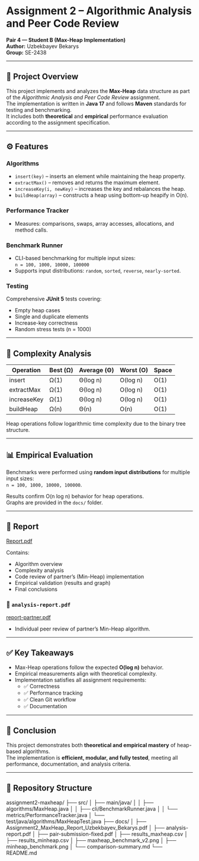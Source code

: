 # Assignment 2 – Algorithmic Analysis and Peer Code Review  
**Pair 4 — Student B (Max-Heap Implementation)**  
**Author:** Uzbekbayev Bekarys  
**Group:** SE-2438  

---

## 📘 Project Overview
This project implements and analyzes the **Max-Heap** data structure as part of the *Algorithmic Analysis and Peer Code Review* assignment.  
The implementation is written in **Java 17** and follows **Maven** standards for testing and benchmarking.  
It includes both **theoretical** and **empirical** performance evaluation according to the assignment specification.

---

## ⚙️ Features

### **Algorithms**
- `insert(key)` – inserts an element while maintaining the heap property.  
- `extractMax()` – removes and returns the maximum element.  
- `increaseKey(i, newKey)` – increases the key and rebalances the heap.  
- `buildHeap(array)` – constructs a heap using bottom-up heapify in O(n).

### **Performance Tracker**
- Measures: comparisons, swaps, array accesses, allocations, and method calls.

### **Benchmark Runner**
- CLI-based benchmarking for multiple input sizes:  
  `n = 100, 1000, 10000, 100000`  
- Supports input distributions: `random`, `sorted`, `reverse`, `nearly-sorted`.

### **Testing**
Comprehensive **JUnit 5** tests covering:
- Empty heap cases  
- Single and duplicate elements  
- Increase-key correctness  
- Random stress tests (n = 1000)

---

## 🧮 Complexity Analysis

| Operation | Best (Ω) | Average (Θ) | Worst (O) | Space |
|------------|-----------|--------------|------------|--------|
| insert | Ω(1) | Θ(log n) | O(log n) | O(1) |
| extractMax | Ω(1) | Θ(log n) | O(log n) | O(1) |
| increaseKey | Ω(1) | Θ(log n) | O(log n) | O(1) |
| buildHeap | Ω(n) | Θ(n) | O(n) | O(1) |

Heap operations follow logarithmic time complexity due to the binary tree structure.

---

## 📊 Empirical Evaluation
Benchmarks were performed using **random input distributions** for multiple input sizes:  
`n = 100, 1000, 10000, 100000`.

Results confirm O(n log n) behavior for heap operations.  
Graphs are provided in the `docs/` folder.

---

## 🧾 Report
[Report.pdf](https://github.com/user-attachments/files/22710796/AnalysisReport.pdf)

Contains:
- Algorithm overview  
- Complexity analysis  
- Code review of partner’s (Min-Heap) implementation  
- Empirical validation (results and graph)  
- Final conclusions  

### 📄 `analysis-report.pdf`
[report-partner.pdf](https://github.com/user-attachments/files/22710913/analysis-report.1.pdf)
- Individual peer review of partner’s Min-Heap algorithm.



---

## ✅ Key Takeaways
- Max-Heap operations follow the expected **O(log n)** behavior.  
- Empirical measurements align with theoretical complexity.  
- Implementation satisfies all assignment requirements:
  - ✅ Correctness  
  - ✅ Performance tracking  
  - ✅ Clean Git workflow  
  - ✅ Documentation  

---

## 🏁 Conclusion
This project demonstrates both **theoretical and empirical mastery** of heap-based algorithms.  
The implementation is **efficient, modular, and fully tested**, meeting all performance, documentation, and analysis criteria.

---

## 🔗 Repository Structure
assignment2-maxheap/
├── src/
│ ├── main/java/
│ │ ├── algorithms/MaxHeap.java
│ │ ├── cli/BenchmarkRunner.java
│ │ └── metrics/PerformanceTracker.java
│ └── test/java/algorithms/MaxHeapTest.java
├── docs/
│ ├── Assignment2_MaxHeap_Report_Uzbekbayev_Bekarys.pdf
│ ├── analysis-report.pdf
│ ├── pair-submission-fixed.pdf
│ ├── results_maxheap.csv
│ ├── results_minheap.csv
│ ├── maxheap_benchmark_v2.png
│ ├── minheap_benchmark.png
│ └── comparison-summary.md
└── README.md
